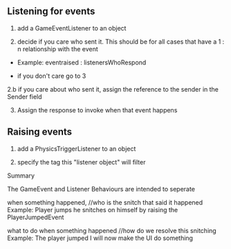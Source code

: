﻿## Listening for events
 
 1. add a GameEventListener to an object

 2. decide if you care who sent it. This should be for all cases that have a 1 : n relationship with the event  

  -  Example: eventraised : listenersWhoRespond

  - if you don't care go to 3

 2.b if you care about who sent it, assign the reference to the sender
 in the Sender field

 3. Assign the response to invoke when that event happens





## Raising events

 1. add a PhysicsTriggerListener to an object

 2. specify the tag this "listener object" will filter


Summary

The GameEvent and Listener Behaviours are intended to seperate

when something happened, //who is the snitch that said it happened
Example: Player jumps he snitches on himself by raising the PlayerJumpedEvent

what to do when something happened //how do we resolve this snitching
Example: The player jumped I will now make the UI do something




